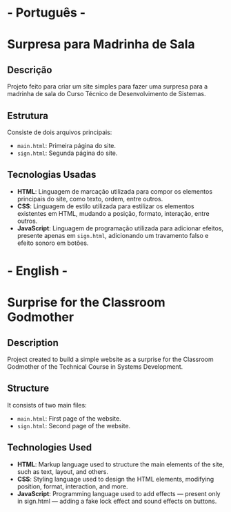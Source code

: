 # - Português -
# Surpresa para Madrinha de Sala

## Descrição
Projeto feito para criar um site simples para fazer uma surpresa para a madrinha de sala do Curso Técnico de Desenvolvimento de Sistemas.

## Estrutura
Consiste de dois arquivos principais: 

- `main.html`: Primeira página do site.
- `sign.html`: Segunda página do site.

## Tecnologias Usadas
- **HTML**: Linguagem de marcação utilizada para compor os elementos principais do site, como texto, ordem, entre outros.
- **CSS**: Linguagem de estilo utilizada para estilizar os elementos existentes em HTML, mudando a posição, formato, interação, entre outros.
- **JavaScript**: Linguagem de programação utilizada para adicionar efeitos, presente apenas em `sign.html`, adicionando um travamento falso e efeito sonoro em botões.

# - English -
# Surprise for the Classroom Godmother

## Description
Project created to build a simple website as a surprise for the Classroom Godmother of the Technical Course in Systems Development.

## Structure 
It consists of two main files:
- `main.html`: First page of the website.
- `sign.html`: Second page of the website.

## Technologies Used
- **HTML**: Markup language used to structure the main elements of the site, such as text, layout, and others.
- **CSS**: Styling language used to design the HTML elements, modifying position, format, interaction, and more.
- **JavaScript**: Programming language used to add effects — present only in sign.html — adding a fake lock effect and sound effects on buttons.